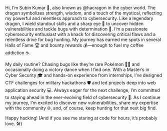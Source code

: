Hi, I’m Subin Kumar 👋, also known as @hacragon in the cyber world. The dragon symbolizes strength, wisdom, and a touch of the mystical, reflecting my powerful and relentless approach to cybersecurity. Like a legendary dragon, I wield standout skills and a sharp eye 🧐 to uncover hidden vulnerabilities and tackle bugs with determination 🔐. I’m a passionate cybersecurity enthusiast with a knack for discovering critical flaws and a relentless drive for bug hunting. My journey has earned me spots in several Halls of Fame 🏆 and bounty rewards 💰—enough to fuel my coffee addiction ☕.

My daily routine? Chasing bugs like they’re rare Pokémon 🕵️‍♂️ and occasionally doing a victory dance when I find one. With a Master’s in Cyber Security 🎓 and hands-on experience from internships, I’ve designed CTF challenges for military hackathons 🛡️ and led projects deep into web application security 💻. Always eager for the next challenge, I’m committed to staying ahead in the ever-evolving field of cybersecurity 🚀. As I continue my journey, I’m excited to discover new vulnerabilities, share my expertise with the community 🌐, and, of course, keep hunting for that next big find.

Happy hacking! (And if you see me staring at code for hours, it’s probably love. 🛠️)

